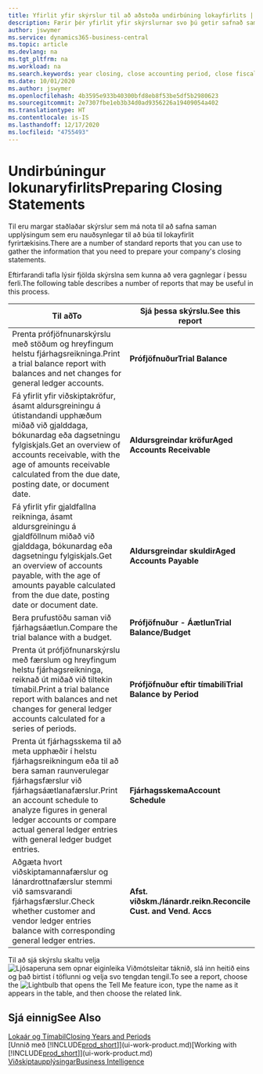 ```yaml
---
title: Yfirlit yfir skýrslur til að aðstoða undirbúning lokayfirlits | Microsoft Docs
description: Færir þér yfirlit yfir skýrslurnar svo þú getir safnað saman upplýsingum til að undirbúa lokayfirlit fyrirtækisins þegar fjárhagsárinu er lokað.
author: jswymer
ms.service: dynamics365-business-central
ms.topic: article
ms.devlang: na
ms.tgt_pltfrm: na
ms.workload: na
ms.search.keywords: year closing, close accounting period, close fiscal year, aging, creditor payments, vendor payments, assets, liabilities, equity, analysis, reporting, financial report, business intelligence, BI, Power Bi, KPI
ms.date: 10/01/2020
ms.author: jswymer
ms.openlocfilehash: 4b3595e933b40300bfd8eb8f53be5df5b2980623
ms.sourcegitcommit: 2e7307fbe1eb3b34d0ad9356226a19409054a402
ms.translationtype: HT
ms.contentlocale: is-IS
ms.lasthandoff: 12/17/2020
ms.locfileid: "4755493"
---
```

# <a name="preparing-closing-statements"></a><span data-ttu-id="98dc5-103">Undirbúningur lokunaryfirlits</span><span class="sxs-lookup"><span data-stu-id="98dc5-103">Preparing Closing Statements</span></span>
<span data-ttu-id="98dc5-104">Til eru margar staðlaðar skýrslur sem má nota til að safna saman upplýsingum sem eru nauðsynlegar til að búa til lokayfirlit fyrirtækisins.</span><span class="sxs-lookup"><span data-stu-id="98dc5-104">There are a number of standard reports that you can use to gather the information that you need to prepare your company's closing statements.</span></span>

<span data-ttu-id="98dc5-105">Eftirfarandi tafla lýsir fjölda skýrslna sem kunna að vera gagnlegar í þessu ferli.</span><span class="sxs-lookup"><span data-stu-id="98dc5-105">The following table describes a number of reports that may be useful in this process.</span></span>  

| <span data-ttu-id="98dc5-106">Til að</span><span class="sxs-lookup"><span data-stu-id="98dc5-106">To</span></span> | <span data-ttu-id="98dc5-107">Sjá þessa skýrslu.</span><span class="sxs-lookup"><span data-stu-id="98dc5-107">See this report</span></span> |
| --- | --- |
| <span data-ttu-id="98dc5-108">Prenta prófjöfnunarskýrslu með stöðum og hreyfingum helstu fjárhagsreikninga.</span><span class="sxs-lookup"><span data-stu-id="98dc5-108">Print a trial balance report with balances and net changes for general ledger accounts.</span></span> |<span data-ttu-id="98dc5-109">**Prófjöfnuður**</span><span class="sxs-lookup"><span data-stu-id="98dc5-109">**Trial Balance**</span></span> |
| <span data-ttu-id="98dc5-110">Fá yfirlit yfir viðskiptakröfur, ásamt aldursgreiningu á útistandandi upphæðum miðað við gjalddaga, bókunardag eða dagsetningu fylgiskjals.</span><span class="sxs-lookup"><span data-stu-id="98dc5-110">Get an overview of accounts receivable, with the age of amounts receivable calculated from the due date, posting date, or document date.</span></span> |<span data-ttu-id="98dc5-111">**Aldursgreindar kröfur**</span><span class="sxs-lookup"><span data-stu-id="98dc5-111">**Aged Accounts Receivable**</span></span> |
| <span data-ttu-id="98dc5-112">Fá yfirlit yfir gjaldfallna reikninga, ásamt aldursgreiningu á gjaldföllnum miðað við gjalddaga, bókunardag eða dagsetningu fylgiskjals.</span><span class="sxs-lookup"><span data-stu-id="98dc5-112">Get an overview of accounts payable, with the age of amounts payable calculated from the due date, posting date or document date.</span></span> |<span data-ttu-id="98dc5-113">**Aldursgreindar skuldir**</span><span class="sxs-lookup"><span data-stu-id="98dc5-113">**Aged Accounts Payable**</span></span> |
| <span data-ttu-id="98dc5-114">Bera prufustöðu saman við fjárhagsáætlun.</span><span class="sxs-lookup"><span data-stu-id="98dc5-114">Compare the trial balance with a budget.</span></span> |<span data-ttu-id="98dc5-115">**Prófjöfnuður - Áætlun**</span><span class="sxs-lookup"><span data-stu-id="98dc5-115">**Trial Balance/Budget**</span></span> |
| <span data-ttu-id="98dc5-116">Prenta út prófjöfnunarskýrslu með færslum og hreyfingum helstu fjárhagsreikninga, reiknað út miðað við tiltekin tímabil.</span><span class="sxs-lookup"><span data-stu-id="98dc5-116">Print a trial balance report with balances and net changes for general ledger accounts calculated for a series of periods.</span></span> |<span data-ttu-id="98dc5-117">**Prófjöfnuður eftir tímabili**</span><span class="sxs-lookup"><span data-stu-id="98dc5-117">**Trial Balance by Period**</span></span> |
| <span data-ttu-id="98dc5-118">Prenta út fjárhagsskema til að meta upphæðir í helstu fjárhagsreikningum eða til að bera saman raunverulegar fjárhagsfærslur við fjárhagsáætlanafærslur.</span><span class="sxs-lookup"><span data-stu-id="98dc5-118">Print an account schedule to analyze figures in general ledger accounts or compare actual general ledger entries with general ledger budget entries.</span></span> |<span data-ttu-id="98dc5-119">**Fjárhagsskema**</span><span class="sxs-lookup"><span data-stu-id="98dc5-119">**Account Schedule**</span></span> |
| <span data-ttu-id="98dc5-120">Aðgæta hvort viðskiptamannafærslur og lánardrottnafærslur stemmi við samsvarandi fjárhagsfærslur.</span><span class="sxs-lookup"><span data-stu-id="98dc5-120">Check whether customer and vendor ledger entries balance with corresponding general ledger entries.</span></span> |<span data-ttu-id="98dc5-121">**Afst. viðskm./lánardr.reikn.**</span><span class="sxs-lookup"><span data-stu-id="98dc5-121">**Reconcile Cust. and Vend. Accs**</span></span> |

<span data-ttu-id="98dc5-122">Til að sjá skýrslu skaltu velja ![Ljósaperuna sem opnar eiginleika Viðmótsleitar](media/ui-search/search_small.png "Segðu mér hvað þú vilt gera") táknið, slá inn heitið eins og það birtist í töflunni og velja svo tengdan tengil.</span><span class="sxs-lookup"><span data-stu-id="98dc5-122">To see a report, choose the ![Lightbulb that opens the Tell Me feature](media/ui-search/search_small.png "Tell me what you want to do") icon, type the name as it appears in the table, and then choose the related link.</span></span>

## <a name="see-also"></a><span data-ttu-id="98dc5-123">Sjá einnig</span><span class="sxs-lookup"><span data-stu-id="98dc5-123">See Also</span></span>
[<span data-ttu-id="98dc5-124">Lokaár og Tímabil</span><span class="sxs-lookup"><span data-stu-id="98dc5-124">Closing Years and Periods</span></span>](year-close-years-periods.md)  
<span data-ttu-id="98dc5-125">[Unnið með [!INCLUDE[prod_short](includes/prod_short.md)]](ui-work-product.md)</span><span class="sxs-lookup"><span data-stu-id="98dc5-125">[Working with [!INCLUDE[prod_short](includes/prod_short.md)]](ui-work-product.md)</span></span>  
[<span data-ttu-id="98dc5-126">Viðskiptaupplýsingar</span><span class="sxs-lookup"><span data-stu-id="98dc5-126">Business Intelligence</span></span>](bi.md)
